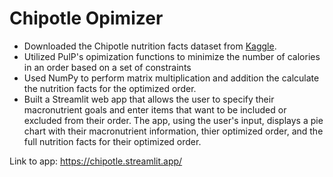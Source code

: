 # Chipotle Opimizer
- Downloaded the Chipotle nutrition facts dataset from [Kaggle](https://www.kaggle.com/datasets/brandonqilin/chipotle-usa-menu-nutrition-dataset).
- Utilized PulP's opimization functions to minimize the number of calories in an order based on a set of constraints
- Used NumPy to perform matrix multiplication and addition the calculate the nutrition facts for the optimized order.
- Built a Streamlit web app that allows the user to specify their macronutrient goals and enter items that want to be included or excluded from their order. The app, using the user's input, displays a pie chart with their macronutrient information, thier optimized order, and the full nutrition facts for their optimized order.

Link to app: https://chipotle.streamlit.app/
